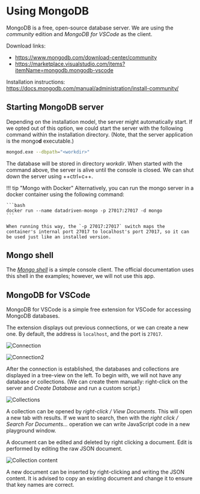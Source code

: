 # Using MongoDB

MongoDB is a free, open-source database server. We are using the _community_ edition and _MongoDB for VSCode_ as the client.

Download links:

- <https://www.mongodb.com/download-center/community>
- <https://marketplace.visualstudio.com/items?itemName=mongodb.mongodb-vscode>

Installation instructions: <https://docs.mongodb.com/manual/administration/install-community/>

## Starting MongoDB server

Depending on the installation model, the server might automatically start. If we opted out of this option, we could start the server with the following command within the installation directory. (Note, that the server application is the mongo&#8203;**d** executable.)

```bash
mongod.exe --dbpath="<workdir>"
```

The database will be stored in directory _workdir_. When started with the command above, the server is alive until the console is closed. We can shut down the server using ++ctrl+c++.

!!! tip "Mongo with Docker" 
    Alternatively, you can run the mongo server in a docker container using the following command:

    ```bash
    docker run --name datadriven-mongo -p 27017:27017 -d mongo
    ```

    When running this way, the `-p 27017:27017` switch maps the container's internal port 27017 to localhost's port 27017, so it can be used just like an installed version.

## Mongo shell

The [_Mongo shell_](https://docs.mongodb.com/manual/mongo/) is a simple console client. The official documentation uses this shell in the examples; however, we will not use this app.

## MongoDB for VSCode

MongoDB for VSCode is a simple free extension for VSCode for accessing MongoDB databases.

The extension displays out previous connections, or we can create a new one. By default, the address is `localhost`, and the port is `27017`.

![Connection](images/vscode-connect.png)

![Connection2](images/vscode-connect2.png)

After the connection is established, the databases and collections are displayed in a tree-view on the left. To begin with, we will not have any database or collections. (We can create them manually: right-click on the server and _Create Database_ and run a custom script.)

![Collections](images/vscode-db-collections.png)

A collection can be opened by _right-click / View Documents_. This will open a new tab with results. If we want to search, then with the _right click / Search For Documents..._ operation we can write JavaScript code in a new playground window.

A document can be edited and deleted by right clicking a document. Edit is performed by editing the raw JSON document.

![Collection content](images/vscode-collection-list.png)

A new document can be inserted by right-clicking and writing the JSON content. It is advised to copy an existing document and change it to ensure that key names are correct.
